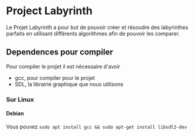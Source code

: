 # Project Labyrinth

Le Projet Labyrinth a pour but de pouvoir créer et résoudre des labyrinthes parfaits en utilisant différents algorithmes afin de pouvoir les comparer.

## Dependences pour compiler
Pour compiler le projet il est nécessaire d'avoir
- gcc, pour compiler pour le projet
- SDL, la librairie graphique que nous utilisons

### Sur Linux 
#### Debian

Vous pouvez 
````sudo apt install gcc && sudo apt-get install libsdl2-dev````


